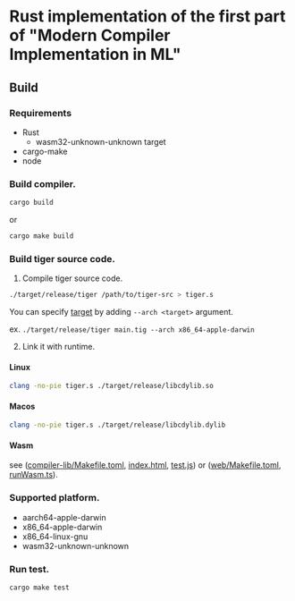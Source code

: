 # Rust implementation of the first part of "Modern Compiler Implementation in ML"

## Build

### Requirements

- Rust
  - wasm32-unknown-unknown target
- cargo-make
- node

### Build compiler.

```sh
cargo build
```

or

```sh
cargo make build
```

### Build tiger source code.

1. Compile tiger source code.

```sh
./target/release/tiger /path/to/tiger-src > tiger.s
```

You can specify [target](#supported-platform) by adding `--arch <target>` argument.

ex. `./target/release/tiger main.tig --arch x86_64-apple-darwin`

2. Link it with runtime.

#### Linux

```sh
clang -no-pie tiger.s ./target/release/libcdylib.so
```

#### Macos

```sh
clang -no-pie tiger.s ./target/release/libcdylib.dylib
```

#### Wasm

see ([compiler-lib/Makefile.toml](./compiler-lib/Makefile.toml), [index.html](./compiler-lib/tests/index.html), [test.js](./compiler-lib/tests/test.js)) or ([web/Makefile.toml](./web/Makefile.toml), [runWasm.ts](./web/web/src/runWasm.ts)).

### Supported platform.

- aarch64-apple-darwin
- x86_64-apple-darwin
- x86_64-linux-gnu
- wasm32-unknown-unknown

### Run test.

```sh
cargo make test
```
